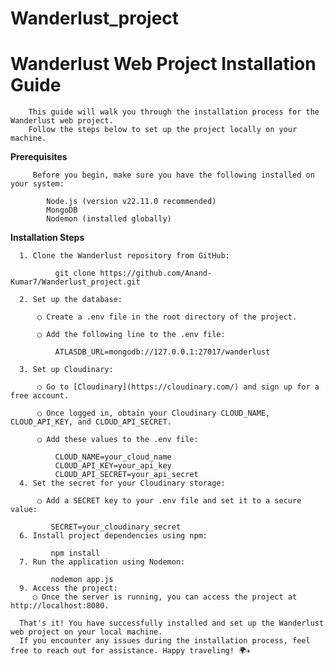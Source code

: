 ﻿# Wanderlust_project
# Wanderlust Web Project Installation Guide

        This guide will walk you through the installation process for the Wanderlust web project. 
        Follow the steps below to set up the project locally on your machine.

__Prerequisites__

         Before you begin, make sure you have the following installed on your system:
    
            Node.js (version v22.11.0 recommended)
            MongoDB
            Nodemon (installed globally)
__Installation Steps__

      1. Clone the Wanderlust repository from GitHub:
      
              git clone https://github.com/Anand-Kumar7/Wanderlust_project.git
      
      2. Set up the database:
      
          ○ Create a .env file in the root directory of the project.
      
          ○ Add the following line to the .env file:
          
              ATLASDB_URL=mongodb://127.0.0.1:27017/wanderlust
          
      3. Set up Cloudinary:
      
          ○ Go to [Cloudinary](https://cloudinary.com/) and sign up for a free account.
          
          ○ Once logged in, obtain your Cloudinary CLOUD_NAME, CLOUD_API_KEY, and CLOUD_API_SECRET.
          
          ○ Add these values to the .env file:
          
              CLOUD_NAME=your_cloud_name
              CLOUD_API_KEY=your_api_key
              CLOUD_API_SECRET=your_api_secret
      4. Set the secret for your Cloudinary storage:
      
          ○ Add a SECRET key to your .env file and set it to a secure value:
         
             SECRET=your_cloudinary_secret
      6. Install project dependencies using npm:
      
             npm install
      7. Run the application using Nodemon:
      
             nodemon app.js
      9. Access the project:
         ○ Once the server is running, you can access the project at http://localhost:8080.
    
      That's it! You have successfully installed and set up the Wanderlust web project on your local machine. 
      If you encounter any issues during the installation process, feel free to reach out for assistance. Happy traveling! 🌍✈️
      
    
    
    
    
    
    

